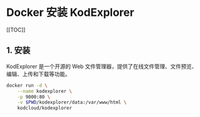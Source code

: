 # Docker 安装 KodExplorer

[[TOC]]

## 1. 安装

KodExplorer 是一个开源的 Web 文件管理器，提供了在线文件管理、文件预览、编辑、上传和下载等功能。

```bash
docker run -d \
    --name kodexplorer \
    -p 9000:80 \
    -v $PWD/kodexplorer/data:/var/www/html \
    kodcloud/kodexplorer
```
